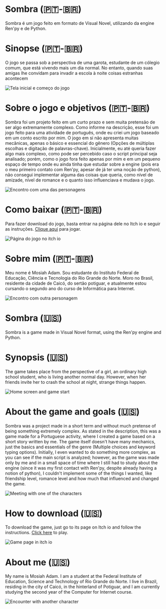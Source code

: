 # Sombra (🇵🇹-🇧🇷)

Sombra é um jogo feito em formato de Visual Novel, utilizando da engine Ren'py e de Python.

# Sinopse (🇵🇹-🇧🇷)

O jogo se passa sob a perspectiva de uma garota, estudante de um cólegio comum, que está vivendo mais um dia normal. No entanto, quando suas amigas lhe convidam para invadir a escola à noite coisas estranhas acontecem

<img src="https://cdn.discordapp.com/attachments/903397314683613245/941771194628194324/SombraShow1.gif" alt="Tela inicial e começo do jogo"/>

# Sobre o jogo e objetivos (🇵🇹-🇧🇷)

Sombra foi um projeto feito em um curto prazo e sem muita pretensão de ser algo extremamente complexo. Como informe na descrição, esse foi um jogo feito para uma atividade de português, onde eu criei um jogo baseado em um conto escrito por mim. O jogo em si não apresenta muitas mecânicas, apenas o básico e essencial do gênero (Opções de múltiplas escolhas e digitação de palavras-chave). Inicialmente, eu até queria fazer algo mais complexo, como pode ser percebido caso o script principal seja analisado; porém, como o jogo fora feito apenas por mim e em um pequeno espaço de tempo onde eu ainda tinha que estudar sobre a engine (pois era o meu primeiro contato com Ren'py, apesar de já ter uma noção de python), não consegui implementar alguma das coisas que queria, como nível de amizade, nível de romance e o quanto isso influenciava e mudava o jogo.

<img src="https://media.discordapp.net/attachments/903397314683613245/941771195043434566/SombraShow2.gif" alt="Encontro com uma das personagens"/>

# Como baixar (🇵🇹-🇧🇷)

Para fazer download do jogo, basta entrar na página dele no Itch io e seguir as instruções. <a href="https://bazilisco777.itch.io/sombra">Clique aqui</a> para jogar.

<img src="https://media.discordapp.net/attachments/903397314683613245/942777788216258560/unknown.png?width=494&height=480" alt="Página do jogo no itch io"/>

# Sobre mim (🇵🇹-🇧🇷)

Meu nome é Mosiah Adam. Sou estudante do Instituto Federal de Educação, Ciência e Tecnologia do Rio Grande do Norte. Moro no Brasil, residente da cidade de Caicó, do sertão potiguar, e atualmente estou cursando o segundo ano do curso de Informática para Internet.

<img src="https://media.discordapp.net/attachments/903397314683613245/941771195345412166/SombraShow3.gif" alt="Encontro com outra personagem"/>

# Sombra (🇺🇸)

Sombra is a game made in Visual Novel format, using the Ren'py engine and Python.

# Synopsis (🇺🇸)

The game takes place from the perspective of a girl, an ordinary high school student, who is living another normal day. However, when her friends invite her to crash the school at night, strange things happen.

<img src="https://cdn.discordapp.com/attachments/903397314683613245/941771194628194324/SombraShow1.gif" alt="Home screen and game start"/>

# About the game and goals (🇺🇸)

Sombra was a project made in a short term and without much pretense of being something extremely complex. As stated in the description, this was a game made for a Portuguese activity, where I created a game based on a short story written by me. The game itself doesn't have many mechanics, just the basics and essentials of the genre (Multiple choices and keyword typing options). Initially, I even wanted to do something more complex, as you can see if the main script is analyzed; however, as the game was made only by me and in a small space of time where I still had to study about the engine (since it was my first contact with Ren'py, despite already having a notion of python), I couldn't implement some of the things I wanted, like friendship level, romance level and how much that influenced and changed the game.

<img src="https://media.discordapp.net/attachments/903397314683613245/941771195043434566/SombraShow2.gif" alt="Meeting with one of the characters"/>

# How to download (🇺🇸)

To download the game, just go to its page on Itch io and follow the instructions. <a href="https://bazilisco777.itch.io/sombra">Click here</a> to play.

<img src="https://media.discordapp.net/attachments/903397314683613245/942777788216258560/unknown.png?width=494&height=480" alt="Game page in itch io"/>

# About me (🇺🇸)

My name is Mosiah Adam. I am a student at the Federal Institute of Education, Science and Technology of Rio Grande do Norte. I live in Brazil, residing in the city of Caicó, in the hinterland of Potiguar, and I am currently studying the second year of the Computer for Internet course.

<img src="https://media.discordapp.net/attachments/903397314683613245/941771195345412166/SombraShow3.gif" alt="Encounter with another character"/>

